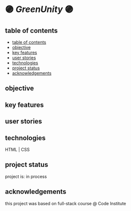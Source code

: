 # :purple_circle: *GreenUnity* :purple_circle:

## table of contents

- [table of contents](#table-of-contents)
- [objective](#objective)
- [key features](#key-features)
- [user stories](#user-stories)
- [technologies](#technologies)
- [project status](#project-status)
- [acknowledgements](#acknowledgements)

## objective

## key features

## user stories

## technologies

HTML | CSS

## project status

project is: in process

## acknowledgements

this project was based on full-stack course @ Code Institute
